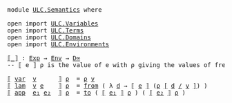 <pre class="Agda">
<a id="14" class="Keyword">module</a> <a id="21" href="ULC.Semantics.html" class="Module">ULC.Semantics</a> <a id="35" class="Keyword">where</a>

<a id="42" class="Keyword">open</a> <a id="47" class="Keyword">import</a> <a id="54" href="ULC.Variables.html" class="Module">ULC.Variables</a>
<a id="68" class="Keyword">open</a> <a id="73" class="Keyword">import</a> <a id="80" href="ULC.Terms.html" class="Module">ULC.Terms</a>
<a id="90" class="Keyword">open</a> <a id="95" class="Keyword">import</a> <a id="102" href="ULC.Domains.html" class="Module">ULC.Domains</a>
<a id="114" class="Keyword">open</a> <a id="119" class="Keyword">import</a> <a id="126" href="ULC.Environments.html" class="Module">ULC.Environments</a>

<a id="⟦_⟧"></a><a id="144" href="ULC.Semantics.html#144" class="Function Operator">⟦_⟧</a> <a id="148" class="Symbol">:</a> <a id="150" href="ULC.Terms.html#70" class="Datatype">Exp</a> <a id="154" class="Symbol">→</a> <a id="156" href="ULC.Environments.html#140" class="Function">Env</a> <a id="160" class="Symbol">→</a> <a id="162" href="ULC.Domains.html#167" class="Postulate">D∞</a>
<a id="165" class="Comment">-- ⟦ e ⟧ ρ is the value of e with ρ giving the values of free variables </a>

<a id="239" href="ULC.Semantics.html#144" class="Function Operator">⟦</a> <a id="241" href="ULC.Terms.html#88" class="InductiveConstructor Operator">var</a>  <a id="246" href="ULC.Semantics.html#246" class="Bound">v</a>      <a id="253" href="ULC.Semantics.html#144" class="Function Operator">⟧</a> <a id="255" href="ULC.Semantics.html#255" class="Bound">ρ</a>  <a id="258" class="Symbol">=</a> <a id="260" href="ULC.Semantics.html#255" class="Bound">ρ</a> <a id="262" href="ULC.Semantics.html#246" class="Bound">v</a>
<a id="264" href="ULC.Semantics.html#144" class="Function Operator">⟦</a> <a id="266" href="ULC.Terms.html#134" class="InductiveConstructor">lam</a>  <a id="271" href="ULC.Semantics.html#271" class="Bound">v</a> <a id="273" href="ULC.Semantics.html#273" class="Bound">e</a>    <a id="278" href="ULC.Semantics.html#144" class="Function Operator">⟧</a> <a id="280" href="ULC.Semantics.html#280" class="Bound">ρ</a>  <a id="283" class="Symbol">=</a> <a id="285" href="Function.Bundles.html#7418" class="Field">from</a> <a id="290" class="Symbol">(</a> <a id="292" class="Symbol">λ</a> <a id="294" href="ULC.Semantics.html#294" class="Bound">d</a> <a id="296" class="Symbol">→</a> <a id="298" href="ULC.Semantics.html#144" class="Function Operator">⟦</a> <a id="300" href="ULC.Semantics.html#273" class="Bound">e</a> <a id="302" href="ULC.Semantics.html#144" class="Function Operator">⟧</a> <a id="304" class="Symbol">(</a><a id="305" href="ULC.Semantics.html#280" class="Bound">ρ</a> <a id="307" href="ULC.Environments.html#174" class="Function Operator">[</a> <a id="309" href="ULC.Semantics.html#294" class="Bound">d</a> <a id="311" href="ULC.Environments.html#174" class="Function Operator">/</a> <a id="313" href="ULC.Semantics.html#271" class="Bound">v</a> <a id="315" href="ULC.Environments.html#174" class="Function Operator">]</a><a id="316" class="Symbol">)</a> <a id="318" class="Symbol">)</a>
<a id="320" href="ULC.Semantics.html#144" class="Function Operator">⟦</a> <a id="322" href="ULC.Terms.html#184" class="InductiveConstructor">app</a>  <a id="327" href="ULC.Semantics.html#327" class="Bound">e₁</a> <a id="330" href="ULC.Semantics.html#330" class="Bound">e₂</a>  <a id="334" href="ULC.Semantics.html#144" class="Function Operator">⟧</a> <a id="336" href="ULC.Semantics.html#336" class="Bound">ρ</a>  <a id="339" class="Symbol">=</a> <a id="341" href="Function.Bundles.html#7394" class="Field">to</a> <a id="344" class="Symbol">(</a> <a id="346" href="ULC.Semantics.html#144" class="Function Operator">⟦</a> <a id="348" href="ULC.Semantics.html#327" class="Bound">e₁</a> <a id="351" href="ULC.Semantics.html#144" class="Function Operator">⟧</a> <a id="353" href="ULC.Semantics.html#336" class="Bound">ρ</a> <a id="355" class="Symbol">)</a> <a id="357" class="Symbol">(</a> <a id="359" href="ULC.Semantics.html#144" class="Function Operator">⟦</a> <a id="361" href="ULC.Semantics.html#330" class="Bound">e₂</a> <a id="364" href="ULC.Semantics.html#144" class="Function Operator">⟧</a> <a id="366" href="ULC.Semantics.html#336" class="Bound">ρ</a> <a id="368" class="Symbol">)</a>
</pre>